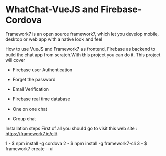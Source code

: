 # WhatChat-VueJS and Firebase-Cordova
 
Framework7 is an open source framework7, which let you develop mobile, desktop or web app with a native look and feel

How to use VueJS and Framework7 as frontend, Firebase as backend to build the chat app from scratch.With this project you can do it.
This project will cover 

* Firebase user Authentication

* Forget the password

* Email Verification

* Firebase real time database

* One on one chat

* Group chat

Installation steps
 First of all you should go to visit this web site : https://framework7.io/cli/
 
 1 - $ npm install -g cordova
 2 - $ npm install -g framework7-cli
 3 - $ framework7 create --ui
